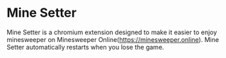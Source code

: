 # Mine Setter

Mine Setter is a chromium extension designed to make it easier to enjoy minesweeper on Minesweeper Online(https://minesweeper.online). Mine Setter automatically restarts when you lose the game.
